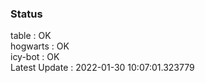 ### Status


table : OK  
hogwarts : OK  
icy-bot : OK  
Latest Update : 2022-01-30 10:07:01.323779
